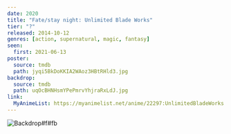 ```yaml
---
date: 2020
title: "Fate/stay night: Unlimited Blade Works"
tier: "?"
released: 2014-10-12
genres: [action, supernatural, magic, fantasy]
seen:
  first: 2021-06-13
poster:
  source: tmdb
  path: jyqi5BkDoKKIA2WAoz3HBtRHld3.jpg
backdrop:
  source: tmdb
  path: uqOcBHNHsmYPePmrvYhjraRxLdJ.jpg
link:
  MyAnimeList: https://myanimelist.net/anime/22297:UnlimitedBladeWorks
---
```


![Backdrop#f#fb](https://www.themoviedb.org/t/p/original/kMK5Vx0FGppeAxqCQHTiBQEd6nm.jpg "Source: TMDB")
